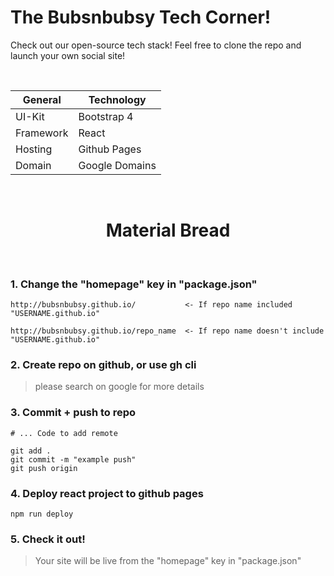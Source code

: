 # The Bubsnbubsy Tech Corner!
Check out our open-source tech stack!   Feel free to clone the repo and launch your own social site!

&nbsp;

  | General       | Technology    |
  | ------------- | ------------- |
  | UI-Kit        | Bootstrap 4   |
  | Framework     | React         |
  | Hosting       | Github Pages  |
  | Domain        | Google Domains|
  
&nbsp;
 
<h1 align="center">Material Bread</h1>

&nbsp;


###   1.  Change the "homepage" key in "package.json" 
```
http://bubsnbubsy.github.io/           <- If repo name included "USERNAME.github.io"
```
```
http://bubsnbubsy.github.io/repo_name  <- If repo name doesn't include "USERNAME.github.io"
```

### 2. Create repo on github, or use gh cli
> please search on google for more details

### 3. Commit + push to repo 
```
# ... Code to add remote 

git add .
git commit -m "example push"
git push origin
```

### 4. Deploy react project to github pages
```
npm run deploy
```

### 5. Check it out!
> Your site  will be live from the "homepage" key in "package.json"

